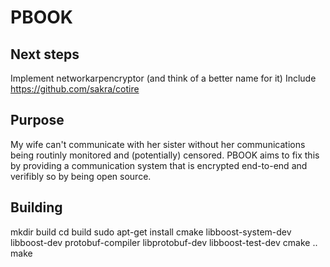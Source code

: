 PBOOK
=====

Next steps
----------
Implement networkarpencryptor (and think of a better name for it)
Include https://github.com/sakra/cotire

Purpose
-------

My wife can't communicate with her sister without her communications being routinly monitored and (potentially) censored. PBOOK aims to fix this by providing a communication system that is encrypted end-to-end and verifibly so by being open source.


Building
--------
mkdir build
cd build
sudo apt-get install cmake libboost-system-dev libboost-dev protobuf-compiler libprotobuf-dev libboost-test-dev
cmake ..
make

